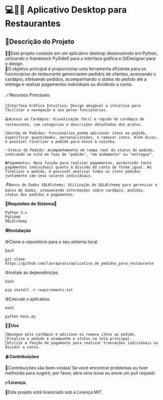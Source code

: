 # 💻👨‍🍳 Aplicativo Desktop para Restaurantes
## 📝Descrição do Projeto

👩‍🎨Este projeto consiste em um aplicativo desktop desenvolvido em Python, utilizando o framework PySide6 para a interface gráfica e QtDesigner para o design. 
<br>
📌O objetivo principal é proporcionar uma ferramenta eficiente para os funcionários do restaurante gerenciarem pedidos de clientes, acessando o cardápio, efetuando pedidos, acompanhando o status do pedido até a entrega e realizar pagamentos individuais ou dividindo a conta.
<br>
<br>
🪄Recursos Principais:

    🎨Interface Gráfica Intuitiva: Design amigável e intuitivo para facilitar a navegação e uso pelos funcionários.

    💻Acesso ao Cardápio: Visualização fácil e rápida do cardápio do restaurante, com categorias e descrições detalhadas dos pratos.

    🛒Gestão de Pedidos: Funcionários podem adicionar itens ao pedido, especificar quantidades, personalizações, e remover itens. Além disso, é possível finalizar o pedido para envio à cozinha.

    ✅Status do Pedido: Acompanhamento em tempo real do status do pedido, indicando se está em fase de "pedido", "em andamento" ou "entregue".

    💲Pagamentos: Nova função para realizar pagamentos, permitindo tanto pagamentos individuais quanto a divisão da conta de forma igual. Ao finalizar o pedido, é possível analisar todos os itens pedidos juntamente com seus valores individuais.

    🪑Banco de Dados SQLAlchemy: Utilização do SQLAlchemy para gerenciar o banco de dados, armazenando informações sobre cardápio, pedidos, status dos pedidos e pagamentos.

**🐍Requisitos do Sistema🐍**

    Python 3.x
    PySide6
    SQLAlchemy

**🛠️Instalação**

⚙️Clone o repositório para o seu sistema local.

    bash

    git clone https://github.com/lauraprass/aplicativo_de_pedidos_para_restaurante
    
⚙️Instale as dependências.
    
    bash
    
    pip install -r requirements.txt
    
⚙️Execute o aplicativo.
    
    bash

    python main.py

**🧑‍💻Uso**

    🫧Navegue pelo cardápio e adicione ou remova itens ao pedido.
    🫧Finalize o pedido e acompanhe o status na tela principal.
    🫧Utilize a função de pagamento para realizar transações individuais ou dividir a conta.

**🫂Contribuições**

🫧Contribuições são bem-vindas! Se você encontrar problemas ou tiver melhorias para sugerir, por favor, abra uma issue ou envie um pull request.

**✅Licença:**

🫧Este projeto está licenciado sob a Licença MIT.
